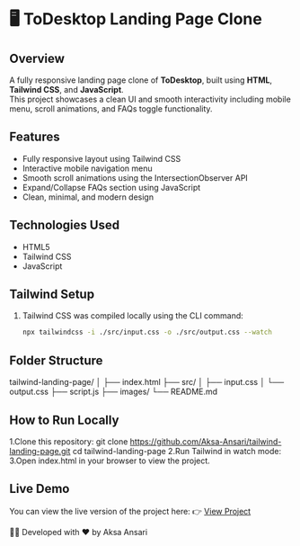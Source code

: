 # 🖥️ ToDesktop Landing Page Clone

## Overview
A fully responsive landing page clone of **ToDesktop**, built using **HTML**, **Tailwind CSS**, and **JavaScript**.  
This project showcases a clean UI and smooth interactivity including mobile menu, scroll animations, and FAQs toggle functionality.

## Features
- Fully responsive layout using Tailwind CSS  
- Interactive mobile navigation menu  
- Smooth scroll animations using the IntersectionObserver API  
- Expand/Collapse FAQs section using JavaScript  
- Clean, minimal, and modern design  

## Technologies Used
- HTML5  
- Tailwind CSS  
- JavaScript  

## Tailwind Setup
1. Tailwind CSS was compiled locally using the CLI command:
   ```bash
   npx tailwindcss -i ./src/input.css -o ./src/output.css --watch

## Folder Structure
tailwind-landing-page/
│
├── index.html
├── src/
│   ├── input.css 
│   └── output.css
├── script.js
├── images/
└── README.md

## How to Run Locally
1.Clone this repository:
git clone https://github.com/Aksa-Ansari/tailwind-landing-page.git
cd tailwind-landing-page
2.Run Tailwind in watch mode:
3.Open index.html in your browser to view the project.

## Live Demo
You can view the live version of the project here:
👉 [View Project](https://aksa-ansari.github.io/tailwind-landing-page/)


👩‍💻 Developed with ❤️ by Aksa Ansari
